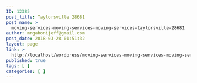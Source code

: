 ```yaml
---
ID: 12385
post_title: Taylorsville 28681
post_name: >
  moving-services-moving-services-moving-services-taylorsville-28681
author: mrgabonijeff@gmail.com
post_date: 2018-03-28 01:51:32
layout: page
link: >
  http://localhost/wordpress/moving-services-moving-services-moving-services-taylorsville-28681/
published: true
tags: [ ]
categories: [ ]
---
```

